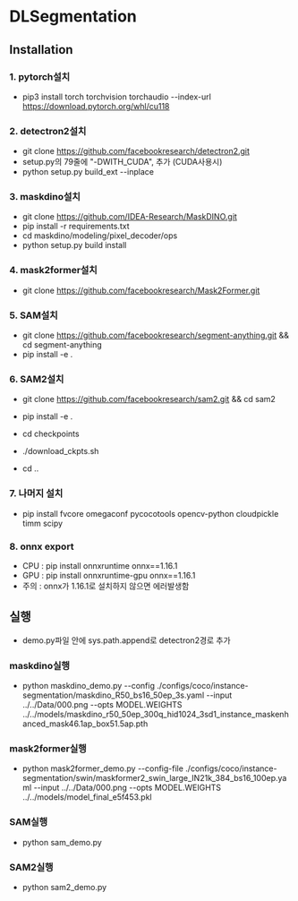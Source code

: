 # DLSegmentation
## Installation
### 1. pytorch설치
- pip3 install torch torchvision torchaudio --index-url https://download.pytorch.org/whl/cu118

### 2. detectron2설치
- git clone https://github.com/facebookresearch/detectron2.git
- setup.py의 79줄에 "-DWITH_CUDA", 추가 (CUDA사용시)
- python setup.py build_ext --inplace

### 3. maskdino설치
- git clone https://github.com/IDEA-Research/MaskDINO.git
- pip install -r requirements.txt
- cd maskdino/modeling/pixel_decoder/ops
- python setup.py build install

### 4. mask2former설치
- git clone https://github.com/facebookresearch/Mask2Former.git
  
### 5. SAM설치
- git clone https://github.com/facebookresearch/segment-anything.git && cd segment-anything
- pip install -e .

### 6. SAM2설치
- git clone https://github.com/facebookresearch/sam2.git && cd sam2
- pip install -e .

- cd checkpoints
- ./download_ckpts.sh
- cd ..

### 7. 나머지 설치
- pip install fvcore omegaconf pycocotools opencv-python cloudpickle timm scipy

### 8. onnx export
- CPU : pip install onnxruntime onnx==1.16.1
- GPU : pip install onnxruntime-gpu onnx==1.16.1
- 주의 : onnx가 1.16.1로 설치하지 않으면 에러발생함
  
## 실행
- demo.py파일 안에 sys.path.append로 detectron2경로 추가
### maskdino실행
- python maskdino_demo.py --config ./configs/coco/instance-segmentation/maskdino_R50_bs16_50ep_3s.yaml --input ../../Data/000.png --opts MODEL.WEIGHTS ../../models/maskdino_r50_50ep_300q_hid1024_3sd1_instance_maskenhanced_mask46.1ap_box51.5ap.pth
### mask2former실행
- python mask2former_demo.py --config-file ./configs/coco/instance-segmentation/swin/maskformer2_swin_large_IN21k_384_bs16_100ep.yaml --input ../../Data/000.png --opts MODEL.WEIGHTS ../../models/model_final_e5f453.pkl
### SAM실행
- python sam_demo.py
### SAM2실행
- python sam2_demo.py